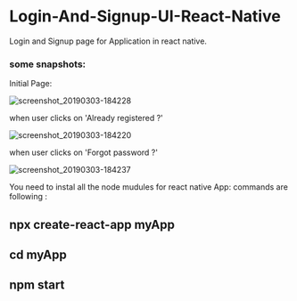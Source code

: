 # Login-And-Signup-UI-React-Native
Login and Signup page for Application in react native.

### some snapshots:

Initial Page:


![screenshot_20190303-184228](https://user-images.githubusercontent.com/26687042/53695747-66063a00-3de5-11e9-955d-67945890165f.png)

when user clicks on 'Already registered ?'

![screenshot_20190303-184220](https://user-images.githubusercontent.com/26687042/53695746-63a3e000-3de5-11e9-9249-471b087a03d3.png)

when user clicks on 'Forgot password ?'

![screenshot_20190303-184237](https://user-images.githubusercontent.com/26687042/53695748-68689400-3de5-11e9-9f7f-66c8d1c4a3d6.png)

You need to instal all the node mudules for react native App:
commands are following : 

## npx create-react-app myApp
## cd myApp
## npm start
